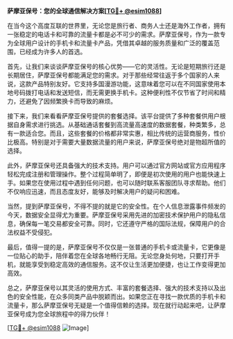 **萨摩亚保号：您的全球通信解决方案[[TG💪+ @esim1088](https://t.me/s/esim1088)]**

在当今这个高度互联的世界里，无论您是旅行者、商务人士还是海外工作者，拥有一张稳定的电话卡和可靠的流量卡都是必不可少的需求。萨摩亚保号，作为一款专为全球用户设计的手机卡和流量卡产品，凭借其卓越的服务质量和广泛的覆盖范围，已经成为许多人的首选。

首先，让我们来谈谈萨摩亚保号的核心优势——它的灵活性。无论是短期旅行还是长期居住，萨摩亚保号都能满足您的需求。对于那些经常往返于多个国家的人来说，这款产品特别友好。它支持多国漫游功能，这意味着您可以在不同国家使用本地号码拨打电话和发送短信，而无需更换手机卡。这种便利性不仅节省了时间和精力，还避免了因频繁换卡而导致的麻烦。

接下来，我们来看看萨摩亚保号提供的套餐选择。该平台提供了多种套餐供用户根据自身需求进行挑选。从基础通话套餐到高流量高速度的数据套餐，种类繁多，总有一款适合您。而且，这些套餐的价格都非常实惠，相比传统的运营商服务，性价比极高。特别是对于需要大量数据流量的用户来说，萨摩亚保号绝对是物超所值的选择。

此外，萨摩亚保号还具备强大的技术支持。用户可以通过官方网站或官方应用程序轻松完成注册和管理操作。整个过程简单明了，即便是初次使用的用户也能快速上手。如果您在使用过程中遇到任何问题，也可以随时联系客服团队寻求帮助。他们不仅响应迅速，而且态度友好，能够及时解决用户的疑问和困难。

当然，提到萨摩亚保号，不得不提的就是它的安全性。在个人信息泄露事件频发的今天，数据安全显得尤为重要。萨摩亚保号采用先进的加密技术保护用户的隐私信息，确保每一笔交易都安全可靠。同时，它还遵守严格的国际法规，保障用户的合法权益不受侵犯。

最后，值得一提的是，萨摩亚保号不仅仅是一张普通的手机卡或流量卡，它更像是一位贴心的助手，陪伴着您在全球各地畅行无阻。无论您身处何地，只要打开手机，就能享受到稳定高效的通信服务。这不仅让生活更加便捷，也让工作变得更加高效。

总之，萨摩亚保号以其灵活的使用方式、丰富的套餐选择、强大的技术支持以及出色的安全性能，在众多同类产品中脱颖而出。如果您正在寻找一款优质的手机卡和流量卡，那么萨摩亚保号无疑是一个值得信赖的选择。现在就行动起来吧，让萨摩亚保号成为您全球旅程中的得力伙伴！

[[TG💪+ @esim1088](https://t.me/s/esim1088) ![Image](https://i.postimg.cc/4NQfJmqS/Snipaste-2025-05-13-00-14-12.png)]